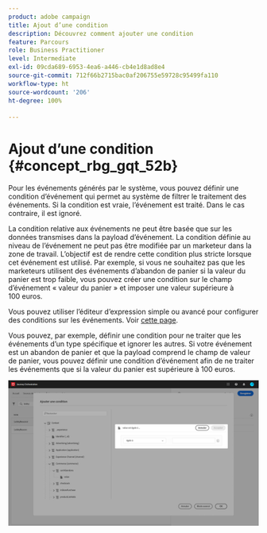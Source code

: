 ```yaml
---
product: adobe campaign
title: Ajout d’une condition
description: Découvrez comment ajouter une condition
feature: Parcours
role: Business Practitioner
level: Intermediate
exl-id: 09cda689-6953-4ea6-a446-cb4e1d8ad8e4
source-git-commit: 712f66b2715bac0af206755e59728c95499fa110
workflow-type: ht
source-wordcount: '206'
ht-degree: 100%

---
```


# Ajout d’une condition {#concept_rbg_gqt_52b}

Pour les événements générés par le système, vous pouvez définir une condition d’événement qui permet au système de filtrer le traitement des événements. Si la condition est vraie, l’événement est traité. Dans le cas contraire, il est ignoré.

La condition relative aux événements ne peut être basée que sur les données transmises dans la payload d’événement. La condition définie au niveau de l’événement ne peut pas être modifiée par un marketeur dans la zone de travail. L’objectif est de rendre cette condition plus stricte lorsque cet événement est utilisé. Par exemple, si vous ne souhaitez pas que les marketeurs utilisent des événements d’abandon de panier si la valeur du panier est trop faible, vous pouvez créer une condition sur le champ d’événement « valeur du panier » et imposer une valeur supérieure à 100 euros.

Vous pouvez utiliser l’éditeur d’expression simple ou avancé pour configurer des conditions sur les événements. Voir [cette page](../expression/expressionadvanced.md).

Vous pouvez, par exemple, définir une condition pour ne traiter que les événements d’un type spécifique et ignorer les autres. Si votre événement est un abandon de panier et que la payload comprend le champ de valeur de panier, vous pouvez définir une condition d’événement afin de ne traiter les événements que si la valeur du panier est supérieure à 100 euros.

![](../assets/journey78.png)
